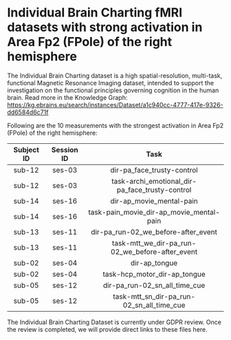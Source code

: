 # Individual Brain Charting fMRI datasets with strong activation in Area Fp2 (FPole) of the right hemisphere

The Individual Brain Charting dataset is a high spatial-resolution, multi-task, functional Magnetic Resonance Imaging dataset, intended to support the investigation on the functional principles governing cognition in the human brain.
Read more in the Knowledge Graph: https://kg.ebrains.eu/search/instances/Dataset/a1c940cc-4777-417e-9326-dd6584d6c71f

Following are the 10 measurements with the strongest activation in Area Fp2 (FPole) of the right hemisphere:

| Subject ID | Session ID | Task |
| :-: | :-: | :-: |
| sub-12 | ses-03 | dir-pa_face_trusty-control|
| sub-12 | ses-03 | task-archi_emotional_dir-pa_face_trusty-control|
| sub-14 | ses-16 | dir-ap_movie_mental-pain|
| sub-14 | ses-16 | task-pain_movie_dir-ap_movie_mental-pain|
| sub-13 | ses-11 | dir-pa_run-02_we_before-after_event|
| sub-13 | ses-11 | task-mtt_we_dir-pa_run-02_we_before-after_event|
| sub-02 | ses-04 | dir-ap_tongue|
| sub-02 | ses-04 | task-hcp_motor_dir-ap_tongue|
| sub-05 | ses-12 | dir-pa_run-02_sn_all_time_cue|
| sub-05 | ses-12 | task-mtt_sn_dir-pa_run-02_sn_all_time_cue|


The Individual Brain Charting Dataset is currently under GDPR review. Once the review is completed, we will provide direct links to these files here.